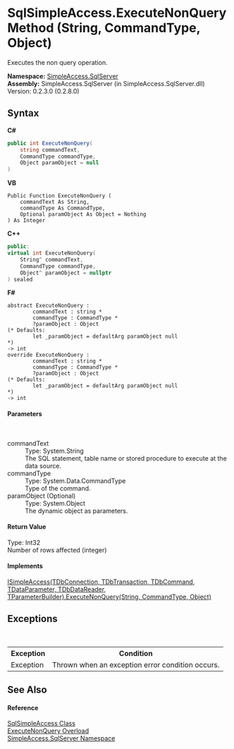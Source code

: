 # SqlSimpleAccess.ExecuteNonQuery Method (String, CommandType, Object)
 

Executes the non query operation.

**Namespace:**&nbsp;<a href="0aec4ece-a28c-8a60-ec49-ed778f89c036">SimpleAccess.SqlServer</a><br />**Assembly:**&nbsp;SimpleAccess.SqlServer (in SimpleAccess.SqlServer.dll) Version: 0.2.3.0 (0.2.8.0)

## Syntax

**C#**<br />
``` C#
public int ExecuteNonQuery(
	string commandText,
	CommandType commandType,
	Object paramObject = null
)
```

**VB**<br />
``` VB
Public Function ExecuteNonQuery ( 
	commandText As String,
	commandType As CommandType,
	Optional paramObject As Object = Nothing
) As Integer
```

**C++**<br />
``` C++
public:
virtual int ExecuteNonQuery(
	String^ commandText, 
	CommandType commandType, 
	Object^ paramObject = nullptr
) sealed
```

**F#**<br />
``` F#
abstract ExecuteNonQuery : 
        commandText : string * 
        commandType : CommandType * 
        ?paramObject : Object 
(* Defaults:
        let _paramObject = defaultArg paramObject null
*)
-> int 
override ExecuteNonQuery : 
        commandText : string * 
        commandType : CommandType * 
        ?paramObject : Object 
(* Defaults:
        let _paramObject = defaultArg paramObject null
*)
-> int 
```


#### Parameters
&nbsp;<dl><dt>commandText</dt><dd>Type: System.String<br />The SQL statement, table name or stored procedure to execute at the data source.</dd><dt>commandType</dt><dd>Type: System.Data.CommandType<br />Type of the command.</dd><dt>paramObject (Optional)</dt><dd>Type: System.Object<br />The dynamic object as parameters.</dd></dl>

#### Return Value
Type: Int32<br />Number of rows affected (integer)

#### Implements
<a href="a9784ccb-a08e-f234-960f-2c40f4acf17e">ISimpleAccess(TDbConnection, TDbTransaction, TDbCommand, TDataParameter, TDbDataReader, TParameterBuilder).ExecuteNonQuery(String, CommandType, Object)</a><br />

## Exceptions
&nbsp;<table><tr><th>Exception</th><th>Condition</th></tr><tr><td>Exception</td><td>Thrown when an exception error condition occurs.</td></tr></table>

## See Also


#### Reference
<a href="51cba069-bca7-767f-b9f4-7a420dd10a28">SqlSimpleAccess Class</a><br /><a href="25c4a4b0-a20b-9f15-12b5-a9b37113465c">ExecuteNonQuery Overload</a><br /><a href="0aec4ece-a28c-8a60-ec49-ed778f89c036">SimpleAccess.SqlServer Namespace</a><br />